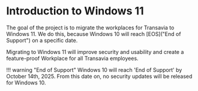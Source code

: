 # Introduction to Windows 11

The goal of the project is to migrate the workplaces for Transavia to Windows 11. We do this, because Windows 10 will reach [EOS]("End of Support") on a specific date.

Migrating to Windows 11 will improve security and usability and create a feature-proof Workplace for all Transavia employees. 

!!! warning "End of Support"
   Windows 10 will reach 'End of Support' by October 14th, 2025. From this date on, no security updates will be released for Windows 10.

